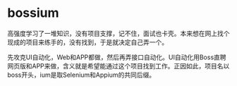 # bossium

高强度学习了一堆知识，没有项目支撑，记不住，面试也卡壳。本来想在网上找个现成的项目来练手的，没有找到，于是就决定自己弄一个。

先攻克UI自动化，Web和APP都做，然后再弄接口自动化。UI自动化用Boss直聘网页版和APP来做，含义就是希望能通过这个项目找到工作。正因如此，项目名以boss开头，ium是取Selenium和Appium的共同后缀。